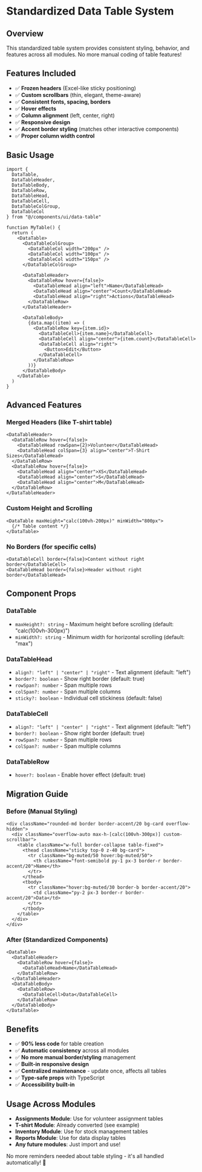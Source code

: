 # Standardized Data Table System

## Overview
This standardized table system provides consistent styling, behavior, and features across all modules. No more manual coding of table features!

## Features Included
- ✅ **Frozen headers** (Excel-like sticky positioning)
- ✅ **Custom scrollbars** (thin, elegant, theme-aware)
- ✅ **Consistent fonts, spacing, borders**
- ✅ **Hover effects**
- ✅ **Column alignment** (left, center, right)
- ✅ **Responsive design**
- ✅ **Accent border styling** (matches other interactive components)
- ✅ **Proper column width control**

## Basic Usage

```tsx
import {
  DataTable,
  DataTableHeader,
  DataTableBody,
  DataTableRow,
  DataTableHead,
  DataTableCell,
  DataTableColGroup,
  DataTableCol
} from "@/components/ui/data-table"

function MyTable() {
  return (
    <DataTable>
      <DataTableColGroup>
        <DataTableCol width="200px" />
        <DataTableCol width="100px" />
        <DataTableCol width="150px" />
      </DataTableColGroup>
      
      <DataTableHeader>
        <DataTableRow hover={false}>
          <DataTableHead align="left">Name</DataTableHead>
          <DataTableHead align="center">Count</DataTableHead>
          <DataTableHead align="right">Actions</DataTableHead>
        </DataTableRow>
      </DataTableHeader>
      
      <DataTableBody>
        {data.map((item) => (
          <DataTableRow key={item.id}>
            <DataTableCell>{item.name}</DataTableCell>
            <DataTableCell align="center">{item.count}</DataTableCell>
            <DataTableCell align="right">
              <Button>Edit</Button>
            </DataTableCell>
          </DataTableRow>
        ))}
      </DataTableBody>
    </DataTable>
  )
}
```

## Advanced Features

### Merged Headers (like T-shirt table)
```tsx
<DataTableHeader>
  <DataTableRow hover={false}>
    <DataTableHead rowSpan={2}>Volunteer</DataTableHead>
    <DataTableHead colSpan={3} align="center">T-Shirt Sizes</DataTableHead>
  </DataTableRow>
  <DataTableRow hover={false}>
    <DataTableHead align="center">XS</DataTableHead>
    <DataTableHead align="center">S</DataTableHead>
    <DataTableHead align="center">M</DataTableHead>
  </DataTableRow>
</DataTableHeader>
```

### Custom Height and Scrolling
```tsx
<DataTable maxHeight="calc(100vh-200px)" minWidth="800px">
  {/* Table content */}
</DataTable>
```

### No Borders (for specific cells)
```tsx
<DataTableCell border={false}>Content without right border</DataTableCell>
<DataTableHead border={false}>Header without right border</DataTableHead>
```

## Component Props

### DataTable
- `maxHeight?: string` - Maximum height before scrolling (default: "calc(100vh-300px)")
- `minWidth?: string` - Minimum width for horizontal scrolling (default: "max")

### DataTableHead
- `align?: "left" | "center" | "right"` - Text alignment (default: "left")
- `border?: boolean` - Show right border (default: true)
- `rowSpan?: number` - Span multiple rows
- `colSpan?: number` - Span multiple columns
- `sticky?: boolean` - Individual cell stickiness (default: false)

### DataTableCell
- `align?: "left" | "center" | "right"` - Text alignment (default: "left")
- `border?: boolean` - Show right border (default: true)
- `rowSpan?: number` - Span multiple rows
- `colSpan?: number` - Span multiple columns

### DataTableRow
- `hover?: boolean` - Enable hover effect (default: true)

## Migration Guide

### Before (Manual Styling)
```tsx
<div className="rounded-md border border-accent/20 bg-card overflow-hidden">
  <div className="overflow-auto max-h-[calc(100vh-300px)] custom-scrollbar">
    <table className="w-full border-collapse table-fixed">
      <thead className="sticky top-0 z-40 bg-card">
        <tr className="bg-muted/50 hover:bg-muted/50">
          <th className="font-semibold py-1 px-3 border-r border-accent/20">Name</th>
        </tr>
      </thead>
      <tbody>
        <tr className="hover:bg-muted/30 border-b border-accent/20">
          <td className="py-2 px-3 border-r border-accent/20">Data</td>
        </tr>
      </tbody>
    </table>
  </div>
</div>
```

### After (Standardized Components)
```tsx
<DataTable>
  <DataTableHeader>
    <DataTableRow hover={false}>
      <DataTableHead>Name</DataTableHead>
    </DataTableRow>
  </DataTableHeader>
  <DataTableBody>
    <DataTableRow>
      <DataTableCell>Data</DataTableCell>
    </DataTableRow>
  </DataTableBody>
</DataTable>
```

## Benefits
- ✅ **90% less code** for table creation
- ✅ **Automatic consistency** across all modules
- ✅ **No more manual border/styling** management
- ✅ **Built-in responsive design**
- ✅ **Centralized maintenance** - update once, affects all tables
- ✅ **Type-safe props** with TypeScript
- ✅ **Accessibility built-in**

## Usage Across Modules
- **Assignments Module**: Use for volunteer assignment tables
- **T-shirt Module**: Already converted (see example)
- **Inventory Module**: Use for stock management tables
- **Reports Module**: Use for data display tables
- **Any future modules**: Just import and use!

No more reminders needed about table styling - it's all handled automatically! 🎉
